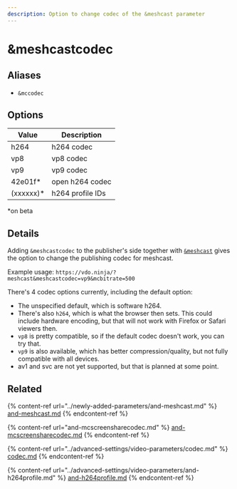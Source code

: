 ```yaml
---
description: Option to change codec of the &meshcast parameter
---
```


# \&meshcastcodec

## Aliases

* `&mccodec`

## Options

| Value      | Description      |
| ---------- | ---------------- |
| h264       | h264 codec       |
| vp8        | vp8 codec        |
| vp9        | vp9 codec        |
| 42e01f\*   | open h264 codec  |
| (xxxxxx)\* | h264 profile IDs |

\*on beta

## Details

Adding `&meshcastcodec` to the publisher's side together with [`&meshcast`](../newly-added-parameters/and-meshcast.md) gives the option to change the publishing codec for meshcast.

Example usage: `https://vdo.ninja/?meshcast&meshcastcodec=vp9&mcbitrate=500`

There's 4 codec options currently, including the default option:

* The unspecified default, which is software h264.&#x20;
* There's also `h264`, which is what the browser then sets. This could include hardware encoding, but that will not work with Firefox or Safari viewers then.&#x20;
* `vp8` is pretty compatible, so if the default codec doesn't work, you can try that.&#x20;
* `vp9` is also available, which has better compression/quality, but not fully compatible with all devices.&#x20;
* av1 and svc are not yet supported, but that is planned at some point.

## Related

{% content-ref url="../newly-added-parameters/and-meshcast.md" %}
[and-meshcast.md](../newly-added-parameters/and-meshcast.md)
{% endcontent-ref %}

{% content-ref url="and-mcscreensharecodec.md" %}
[and-mcscreensharecodec.md](and-mcscreensharecodec.md)
{% endcontent-ref %}

{% content-ref url="../advanced-settings/video-parameters/codec.md" %}
[codec.md](../advanced-settings/video-parameters/codec.md)
{% endcontent-ref %}

{% content-ref url="../advanced-settings/video-parameters/and-h264profile.md" %}
[and-h264profile.md](../advanced-settings/video-parameters/and-h264profile.md)
{% endcontent-ref %}
